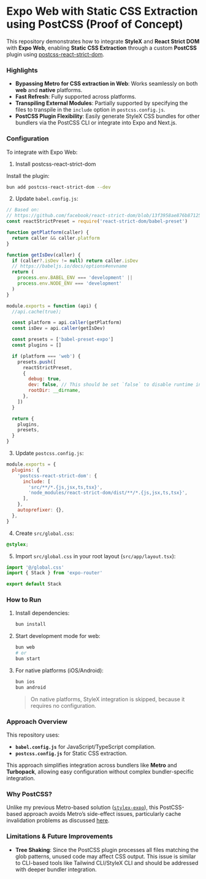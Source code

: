 # Expo Web with Static CSS Extraction using PostCSS (Proof of Concept)

This repository demonstrates how to integrate **StyleX** and **React Strict
DOM** with **Expo Web**, enabling **Static CSS Extraction** through a custom
**PostCSS** plugin using [postcss-react-strict-dom](https://github.com/javascripter/postcss-react-strict-dom).

### Highlights

- **Bypassing Metro for CSS extraction in Web**: Works seamlessly on both **web** and **native** platforms.
- **Fast Refresh**: Fully supported across platforms.
- **Transpiling External Modules**: Partially supported by specifying the files to transpile in the `include` option in `postcss.config.js`.
- **PostCSS Plugin Flexibility**: Easily generate StyleX CSS bundles for other bundlers via the PostCSS CLI or integrate into Expo and Next.js.

### Configuration

To integrate with Expo Web:

1. Install postcss-react-strict-dom

Install the plugin:

```bash
bun add postcss-react-strict-dom --dev
```

2. Update `babel.config.js`:

```js
// Based on:
// https://github.com/facebook/react-strict-dom/blob/13f3958ae876b871250b893bd6d71aae4eb38310/apps/examples/babel.config.js
const reactStrictPreset = require('react-strict-dom/babel-preset')

function getPlatform(caller) {
  return caller && caller.platform
}

function getIsDev(caller) {
  if (caller?.isDev != null) return caller.isDev
  // https://babeljs.io/docs/options#envname
  return (
    process.env.BABEL_ENV === 'development' ||
    process.env.NODE_ENV === 'development'
  )
}

module.exports = function (api) {
  //api.cache(true);

  const platform = api.caller(getPlatform)
  const isDev = api.caller(getIsDev)

  const presets = ['babel-preset-expo']
  const plugins = []

  if (platform === 'web') {
    presets.push([
      reactStrictPreset,
      {
        debug: true,
        dev: false, // This should be set `false` to disable runtime injection
        rootDir: __dirname,
      },
    ])
  }

  return {
    plugins,
    presets,
  }
}
```

3. Update `postcss.config.js`:

```js
module.exports = {
  plugins: {
    'postcss-react-strict-dom': {
      include: [
        'src/**/*.{js,jsx,ts,tsx}',
        'node_modules/react-strict-dom/dist/**/*.{js,jsx,ts,tsx}',
      ],
    },
    autoprefixer: {},
  },
}
```

4. Create `src/global.css`:

```css
@stylex;
```

5. Import `src/global.css` in your root layout (`src/app/layout.tsx`):

```typescript
import '@/global.css'
import { Stack } from 'expo-router'

export default Stack
```

### How to Run

1. Install dependencies:

   ```bash
   bun install
   ```

2. Start development mode for web:

   ```bash
   bun web
   # or
   bun start
   ```

3. For native platforms (iOS/Android):
   ```bash
   bun ios
   bun android
   ```
   > On native platforms, StyleX integration is skipped, because it requires no configuration.

### Approach Overview

This repository uses:

- **`babel.config.js`** for JavaScript/TypeScript compilation.
- **`postcss.config.js`** for Static CSS extraction.

This approach simplifies integration across bundlers like **Metro** and **Turbopack**, allowing easy configuration without complex bundler-specific integration.

### Why PostCSS?

Unlike my previous Metro-based solution ([`stylex-expo`](https://github.com/javascripter/stylex-expo)), this PostCSS-based approach avoids Metro’s side-effect issues, particularly cache invalidation problems as discussed [here](https://github.com/facebook/react-strict-dom/issues/34#issuecomment-2101256176).

### Limitations & Future Improvements

- **Tree Shaking**: Since the PostCSS plugin processes all files matching the
  glob patterns, unused code may affect CSS output. This issue is similar to
  CLI-based tools like Tailwind CLI/StyleX CLI and should be addressed with
  deeper bundler integration.
